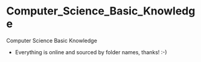 # Computer_Science_Basic_Knowledge
Computer Science Basic Knowledge
- Everything is online and sourced by folder names, thanks! :-)
